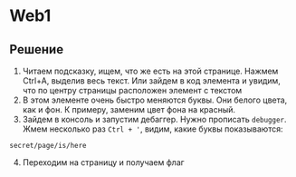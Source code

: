 # Web1

## Решение

1. Читаем подсказку, ищем, что же есть на этой странице. Нажмем Ctrl+A, выделив весь текст. Или зайдем в код элемента и увидим, что по центру страницы расположен элемент с текстом
2. В этом элементе очень быстро меняются буквы. Они белого цвета, как и фон. К примеру, заменим цвет фона на красный.
3. Зайдем в консоль и запустим дебаггер. Нужно прописать `debugger`. Жмем несколько раз `Ctrl + '`, видим, какие буквы показываются:

```text
secret/page/is/here
```

4. Переходим на страницу и получаем флаг
